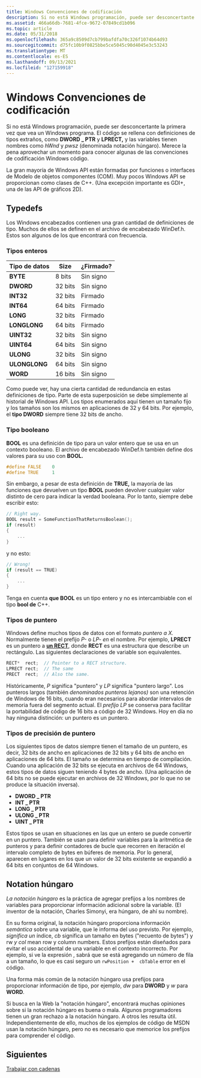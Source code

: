 ```yaml
---
title: Windows Convenciones de codificación
description: Si no está Windows programación, puede ser desconcertante la primera vez que vea un Windows programa.
ms.assetid: 466a66db-7681-4fce-9672-07849cd1b096
ms.topic: article
ms.date: 05/31/2018
ms.openlocfilehash: 365a9c8509d7cb799bafdfa70c326f1074b64d93
ms.sourcegitcommit: d75fc10b9f0825bbe5ce5045c90d4045e3c53243
ms.translationtype: MT
ms.contentlocale: es-ES
ms.lasthandoff: 09/13/2021
ms.locfileid: "127159918"
---
```

# <a name="windows-coding-conventions"></a>Windows Convenciones de codificación

Si no está Windows programación, puede ser desconcertante la primera vez que vea un Windows programa. El código se rellena con definiciones de tipos extraños, como **DWORD \_ PTR** y **LPRECT,** y las variables tienen nombres como *hWnd* y *pwsz* (denominada notación húngaro). Merece la pena aprovechar un momento para conocer algunas de las convenciones de codificación Windows código.

La gran mayoría de Windows API están formadas por funciones o interfaces de Modelo de objetos componentes (COM). Muy pocos Windows API se proporcionan como clases de C++. (Una excepción importante es GDI+, una de las API de gráficos 2D).

## <a name="typedefs"></a>Typedefs

Los Windows encabezados contienen una gran cantidad de definiciones de tipo. Muchos de ellos se definen en el archivo de encabezado WinDef.h. Estos son algunos de los que encontrará con frecuencia.

### <a name="integer-types"></a>Tipos enteros



| Tipo de datos     | Size    | ¿Firmado?  |
|---------------|---------|----------|
| **BYTE**      | 8 bits  | Sin signo |
| **DWORD**     | 32 bits | Sin signo |
| **INT32**     | 32 bits | Firmado   |
| **INT64**     | 64 bits | Firmado   |
| **LONG**      | 32 bits | Firmado   |
| **LONGLONG**  | 64 bits | Firmado   |
| **UINT32**    | 32 bits | Sin signo |
| **UINT64**    | 64 bits | Sin signo |
| **ULONG**     | 32 bits | Sin signo |
| **ULONGLONG** | 64 bits | Sin signo |
| **WORD**      | 16 bits | Sin signo |



 

Como puede ver, hay una cierta cantidad de redundancia en estas definiciones de tipo. Parte de esta superposición se debe simplemente al historial de Windows API. Los tipos enumerados aquí tienen un tamaño fijo y los tamaños son los mismos en aplicaciones de 32 y 64 bits. Por ejemplo, el **tipo DWORD** siempre tiene 32 bits de ancho.

### <a name="boolean-type"></a>Tipo booleano

**BOOL** es una definición de tipo para un valor entero que se usa en un contexto booleano. El archivo de encabezado WinDef.h también define dos valores para su uso con **BOOL.**


```C++
#define FALSE    0 
#define TRUE     1
```



Sin embargo, a pesar de esta definición de **TRUE,** la mayoría de las funciones que devuelven un tipo **BOOL** pueden devolver cualquier valor distinto de cero para indicar la verdad booleana. Por lo tanto, siempre debe escribir esto:


```C++
// Right way.
BOOL result = SomeFunctionThatReturnsBoolean();
if (result) 
{ 
    ...
}
```



y no esto:


```C++
// Wrong!
if (result == TRUE) 
{
    ... 
}
```



Tenga en cuenta **que BOOL** es un tipo entero y no es intercambiable con el tipo **bool de** C++.

### <a name="pointer-types"></a>Tipos de puntero

Windows define muchos tipos de datos con el formato *puntero a X.* Normalmente tienen el prefijo *P-* o *LP- en* el nombre. Por ejemplo, **LPRECT** es un puntero a [**un RECT**](/previous-versions//dd162897(v=vs.85)), donde **RECT** es una estructura que describe un rectángulo. Las siguientes declaraciones de variable son equivalentes.


```C++
RECT*  rect;  // Pointer to a RECT structure.
LPRECT rect;  // The same
PRECT  rect;  // Also the same.
```



Históricamente, *P* significa "puntero" y *LP* significa "puntero largo". Los punteros largos (también *denominados punteros lejanos)* son una retención de Windows de 16 bits, cuando eran necesarios para abordar intervalos de memoria fuera del segmento actual. El *prefijo LP* se conserva para facilitar la portabilidad de código de 16 bits a código de 32 Windows. Hoy en día no hay ninguna distinción: un puntero es un puntero.

### <a name="pointer-precision-types"></a>Tipos de precisión de puntero

Los siguientes tipos de datos siempre tienen el tamaño de un puntero, es decir, 32 bits de ancho en aplicaciones de 32 bits y 64 bits de ancho en aplicaciones de 64 bits. El tamaño se determina en tiempo de compilación. Cuando una aplicación de 32 bits se ejecuta en archivos de 64 Windows, estos tipos de datos siguen teniendo 4 bytes de ancho. (Una aplicación de 64 bits no se puede ejecutar en archivos de 32 Windows, por lo que no se produce la situación inversa).

-   **DWORD \_ PTR**
-   **INT \_ PTR**
-   **LONG \_ PTR**
-   **ULONG \_ PTR**
-   **UINT \_ PTR**

Estos tipos se usan en situaciones en las que un entero se puede convertir en un puntero. También se usan para definir variables para la aritmética de punteros y para definir contadores de bucle que recorren en iteración el intervalo completo de bytes en búferes de memoria. Por lo general, aparecen en lugares en los que un valor de 32 bits existente se expandió a 64 bits en conjuntos de 64 Windows.

## <a name="hungarian-notation"></a>Notation húngaro

*La notación húngaro* es la práctica de agregar prefijos a los nombres de variables para proporcionar información adicional sobre la variable. (El inventor de la notación, Charles Simonyi, era húngaro, de ahí su nombre).

En su forma original, la notación húngaro proporciona información *semántica* sobre una variable, que le informa del uso previsto. Por ejemplo, *significa un* índice, *cb* significa un tamaño en bytes ("recuento de bytes") y rw *y* *col* mean row y column numbers. Estos prefijos están diseñados para evitar el uso accidental de una variable en el contexto incorrecto. Por ejemplo, si ve la expresión , sabrá que se está agregando un número de fila a un tamaño, lo que es casi seguro un `rwPosition +  cbTable` error en el código.

Una forma más común de la notación húngaro usa prefijos para proporcionar información de tipo, por ejemplo, *dw* para **DWORD** y *w* para **WORD**. 

Si busca en la Web la "notación húngaro", encontrará muchas opiniones sobre si la notación húngaro es buena o mala. Algunos programadores tienen un gran rechazo a la notación húngaro. A otros les resulta útil. Independientemente de ello, muchos de los ejemplos de código de MSDN usan la notación húngaro, pero no es necesario que memorice los prefijos para comprender el código.

## <a name="next"></a>Siguientes

[Trabajar con cadenas](working-with-strings.md)

 

 
